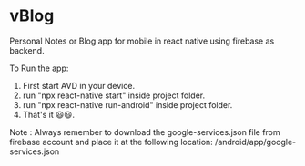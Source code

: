 # vBlog
 Personal Notes or Blog app for mobile in react native using firebase as backend.
 
 To Run the app:
 1. First start AVD in your device.
 2. run "npx react-native start" inside project folder.
 3. run "npx react-native run-android" inside project folder.
 4. That's it 😃😃.


Note : Always remember to download the google-services.json file from firebase account and place it at the following location: /android/app/google-services.json
